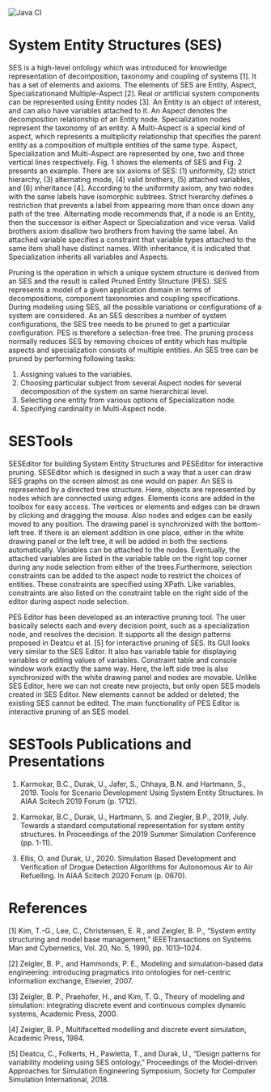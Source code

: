 ![Java CI](https://github.com/aeronautical-informatics/SESTools/workflows/Java%20CI/badge.svg)

# System Entity Structures (SES) 
SES is a high-level ontology which was introduced for knowledge representation of decomposition, taxonomy and coupling of systems [1]. It has a set of elements and axioms. The elements of SES are Entity, Aspect, Specializationand Multiple-Aspect [2]. Real or artificial system components can be represented using Entity nodes [3]. An Entity is an object of interest, and can also have variables attached to it. An Aspect denotes the decomposition relationship of an Entity node. Specialization nodes represent the taxonomy of an entity. A Multi-Aspect is a special kind of aspect, which represents a multiplicity relationship that specifies the parent entity as a composition of multiple entities of the same type. Aspect, Specialization and Multi-Aspect are represented by one, two and three vertical lines respectively. Fig. 1 shows the elements of SES and Fig. 2 presents an example. There are six axioms of SES: (1) uniformity, (2) strict hierarchy, (3) alternating mode, (4) valid brothers, (5) attached variables, and (6) inheritance [4]. According to the uniformity axiom, any two nodes with the same labels have isomorphic subtrees. Strict hierarchy defines a restriction that prevents a label from appearing more than once down any path of the tree. Alternating mode recommends that, if a node is an Entity, then the successor is either Aspect or Specialization and vice versa. Valid brothers axiom disallow two brothers from having the same label. An attached variable specifies a constraint that variable types attached to the same item shall have distinct names. With inheritance, it is indicated that Specialization inherits all variables and Aspects.

Pruning is the operation in which a unique system structure is derived from an SES and the result is called Pruned Entity Structure (PES). SES represents a model of a given application domain in terms of decompositions, component taxonomies and coupling specifications. During modeling using SES, all the possible variations or configurations of a system are considered. As an SES describes a number of system configurations, the SES tree needs to be pruned to get a particular configuration. PES is therefore a selection-free tree. The pruning process normally reduces SES by removing choices of entity which has multiple aspects and specialization consists of multiple entities. An SES tree can be pruned by performing following tasks:
1. Assigning values to the variables.
2. Choosing particular subject from several Aspect nodes for several decomposition of the system on same hierarchical level.
3. Selecting one entity from various options of Specialization node.
4. Specifying cardinality in Multi-Aspect node.

# SESTools
SESEditor for building System Entity Structures and PESEditor for interactive pruning. SESEditor which is designed in such a way that a user can draw SES graphs on the screen almost as one would on paper. An SES is represented by a directed tree structure. Here, objects are represented by nodes which are connected using edges. Elements icons are added in the toolbox for easy access. The vertices or elements and edges can be drawn by clicking and dragging the mouse. Also nodes and edges can be easily moved to any position. The drawing panel is synchronized with the bottom-left tree. If there is an element addition in one place, either in the white drawing panel or the left tree, it will be added in both the sections automatically. Variables can be attached to the nodes. Eventually, the attached variables are listed in the variable table on the right top corner during any node selection from either of the trees.Furthermore, selection constraints can be added to the aspect node to restrict the choices of entities. These constraints are specified using XPath. Like variables, constraints are also listed on the constraint table on the right side of the editor during aspect node selection.

PES Editor has been developed as an interactive pruning tool. The user basically selects each and every decision point, such as a specialization node, and resolves the decision. It supports all the design patterns proposed in Deatcu et al. [5] for interactive pruning of SES. Its GUI looks very similar to the SES Editor. It also has variable table for displaying variables or editing values of variables. Constraint table and console window work exactly the same way. Here, the left side tree is also synchronized with the white drawing panel and nodes are movable. Unlike SES Editor, here we can not create new projects, but only open SES models created in SES Editor. New elements cannot be added or deleted; the existing SES cannot be edited. The main functionality of PES Editor is interactive pruning of an SES model.

# SESTools Publications and Presentations
1. Karmokar, B.C., Durak, U., Jafer, S., Chhaya, B.N. and Hartmann, S., 2019. Tools for Scenario Development Using System Entity Structures. In AIAA Scitech 2019 Forum (p. 1712).

2. Karmokar, B.C., Durak, U., Hartmann, S. and Ziegler, B.P., 2019, July. Towards a standard computational representation for system entity structures. In Proceedings of the 2019 Summer Simulation Conference (pp. 1-11). 

3. Ellis, O. and Durak, U., 2020. Simulation Based Development and Verification of Drogue Detection Algorithms for Autonomous Air to Air Refuelling. In AIAA Scitech 2020 Forum (p. 0670).

# References
[1] Kim, T.-G., Lee, C., Christensen, E. R., and Zeigler, B. P., “System entity structuring and model base management,” IEEETransactions on Systems Man and Cybernetics, Vol. 20, No. 5, 1990, pp. 1013–1024.

[2] Zeigler, B. P., and Hammonds, P. E., Modeling and simulation-based data engineering: introducing pragmatics into ontologies for net-centric information exchange, Elsevier, 2007.

[3] Zeigler, B. P., Praehofer, H., and Kim, T. G., Theory of modeling and simulation: integrating discrete event and continuous complex dynamic systems, Academic Press, 2000.

[4] Zeigler, B. P., Multifacetted modelling and discrete event simulation, Academic Press, 1984.

[5] Deatcu, C., Folkerts, H., Pawletta, T., and Durak, U., “Design patterns for variability modeling using SES ontology,” Proceedings of the Model-driven Approaches for Simulation Engineering Symposium, Society for Computer Simulation International, 2018.

